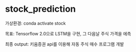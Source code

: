 # stock_prediction

가상환경: conda activate stock

목표: Tensorflow 2.0으로 LSTM을 구현, 그 다음날 주식 가격을 에측

최종 output: 키움증권 api를 이용해 자동 주식 매수 프로그램 개발 